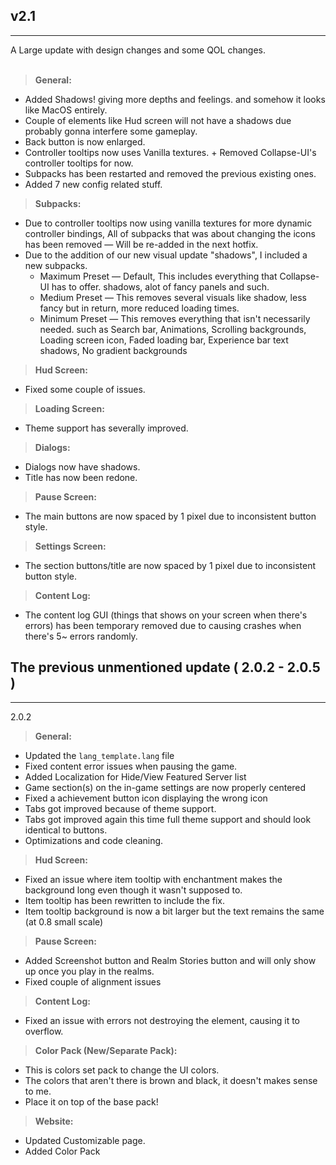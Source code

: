 ## v2.1
---
A Large update with design changes and some QOL changes.<br><br>
> **General:**
- Added Shadows! giving more depths and feelings. and somehow it looks like MacOS entirely.
- Couple of elements like Hud screen will not have a shadows due probably gonna interfere some gameplay.
- Back button is now enlarged.
- Controller tooltips now uses Vanilla textures. + Removed Collapse-UI's controller tooltips for now.
- Subpacks has been restarted and removed the previous existing ones.
- Added 7 new config related stuff.

> **Subpacks:**
- Due to controller tooltips now using vanilla textures for more dynamic controller bindings, All of subpacks that was about changing the icons has been removed — Will be re-added in the next hotfix.
- Due to the addition of our new visual update "shadows", I included a new subpacks.
  - Maximum Preset  — Default, This includes everything that Collapse-UI has to offer. shadows, alot of fancy panels and such.
  - Medium Preset — This removes several visuals like shadow, less fancy but in return, more reduced loading times.
  - Minimum Preset — This removes everything that isn't necessarily needed. such as Search bar, Animations, Scrolling backgrounds, Loading screen icon, Faded loading bar, Experience bar text shadows, No gradient backgrounds

> **Hud Screen:**
- Fixed some couple of issues.

> **Loading Screen:**
- Theme support has severally improved.

> **Dialogs:**
- Dialogs now have shadows.
- Title has now been redone.

> **Pause Screen:**
- The main buttons are now spaced by 1 pixel due to inconsistent button style.

> **Settings Screen:**
- The section buttons/title are now spaced by 1 pixel due to inconsistent button style.

> **Content Log:**
- The content log GUI (things that shows on your screen when there's errors) has been temporary removed due to causing crashes when there's 5~ errors randomly.
## The previous unmentioned update ( 2.0.2 - 2.0.5 )
---
2.0.2
> **General:**
- Updated the `lang_template.lang` file
- Fixed content error issues when pausing the game.
- Added Localization for Hide/View Featured Server list
- Game section(s) on the in-game settings are now properly centered
- Fixed a achievement button icon displaying the wrong icon
- Tabs got improved because of theme support.
- Tabs got improved again this time full theme support and should look identical to buttons.
- Optimizations and code cleaning.

> **Hud Screen:**
- Fixed an issue where item tooltip with enchantment makes the background long even though it wasn't supposed to.
- Item tooltip has been rewritten to include the fix.
- Item tooltip background is now a bit larger but the text remains the same (at 0.8 small scale)

> **Pause Screen:**
- Added Screenshot button and Realm Stories button and will only show up once you play in the realms.
- Fixed couple of alignment issues

> **Content Log:**
- Fixed an issue with errors not destroying the element, causing it to overflow.

> **Color Pack (New/Separate Pack):**
- This is colors set pack to change the UI colors.
- The colors that aren't there is brown and black, it doesn't makes sense to me.
- Place it on top of the base pack!

> **Website:**
- Updated Customizable page.
- Added Color Pack
